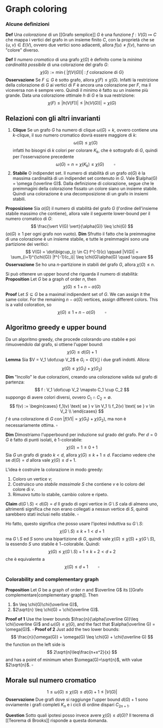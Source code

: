 # Graph coloring

### Alcune definizioni

**Def** Una *colorazione* di un [[Grafo semplice]] $G$ è una funzione $f : V(G) \mapsto C$ che mappa i vertici del grafo in un insieme finito $C$, con la proprietà che se $\{u,v\} \in E(V)$, ovvero due vertici sono adiacenti, allora $f(u) \neq f(v)$, hanno un "colore" diverso.

**Def**  Il _numero cromatico_ di una grafo $\chi(G)$ è definito come la _minima cardinalità possibile_  di una colorazione del grafo $G$:
$$
\chi(G) := \min\{ \;\vert f(V(G))\vert \; : \; f \text{ colorazione di } G\}
$$
**Osservazione** Se $F \subseteq G$ è sotto grafo, allora $\chi(F) \leq \chi(G)$. Infatti la restrizione della colorazione di $G$ ai vertici di $F$ è ancora una colorazione per $F$, ma il viceversa non è sempre vero. Quindi il minimo è fatto su un insieme più grande. Data una colorazione ottimale $h$ di $G$ e la sua restrizione:
$$
\chi(F) \leq \vert h(V(F))\vert \leq \vert h(V(G))\vert = \chi(G)
$$
## Relazioni con gli altri invarianti
1. **Clique**
Se un grafo $G$ ha numero di clique $\omega(G) = k$, ovvero contiene una $k$-clique, il suo numero cromatico dovrà essere maggiore di $k$: 
$$
\omega(G) \leq \chi(G)
$$
infatti ho bisogni di  $k$ colori per colorare $K_k$, che è sottografo di $G$, quindi per l'osservazione precedente
$$
\omega(G) = n = \chi(K_k) \leq \chi(G) \qquad \square
$$
2. **Stabile**
O indipendet set. Il numero di stabilità di un grafo $\alpha(G)$ è la massima cardinalità di un indipendet set contenuto in $G$. Vale $\alpha(G) = \omega (\overline G)$. Dalla definizione di colorazione, segue che le preimmagini della colorazione fissato un colore siano un insieme stabile. Quindi una colorazione è una decomposizione di un grafo in insiemi stabili.

**Proposizione** Sia $\alpha(G)$ il numero di stabilità del grafo $G$ (l'ordine dell'insieme stabile massimo che contiene), allora vale il seguente lower-bound per il numero cromatico di $G$:
$$
\frac{\vert V(G) \vert}{\alpha(G)} \leq \chi(G)
$$
($\alpha(G) \geq 1$ per ogni grafo non vuoto).
**Dim**  Sfrutto il fatto che la preimmagine di una colorazione è un insieme stabile, e tutte le preimmagini sono una partizione dei veritici:
$$
V(G) = \dot\bigcup_{c \in C} f^{-1}(c) \qquad |V(G)| = \sum_{i=1}^{\chi(G)} |f^{-1}(c_i)| \leq \chi(G)\alpha(G) \quad \square
$$
**Osservazione** Se ho una $n$-partizione in stabili del grafo $G$, allora $\chi(G) \leq n$.

Si può ottenere un upper bound che riguarda il numero di stabilità:
**Proposition** Let $G$ be a graph of order $n$, then
$$
\chi(G) \leq 1 + n- \alpha(G)
$$
**Proof** Let $S \subseteq G$ be a maximal indipendent set of $G$. We can assign it the same color. For the remaining $n-\alpha(G)$ vertices, assign different colors. This is a valid coloration, so
$$
\chi(G) \leq 1 + n -\alpha(G) \qquad \square
$$


## Algoritmo greedy e upper bound
Da un algoritmo greedy, che procede colorando uno stabile e poi rimuovendolo dal grafo, si ottiene l'upper bound:
$$
\chi(G) \leq d(G) + 1
$$
**Lemma**
Sia $V = V_1 \dot\cup V_2$ e $G_i = G[V_i]$ i due grafi indotti. Allora:
$$
\chi(G) \leq \chi(G_1) + \chi(G_2)
$$
**Dim**
"Incollo" le due colorazioni, creando una colorazione valida sul grafo di partenza:
$$
f : V_1 \dot\cup V_2 \mapsto C_1 \cup C_2
$$
suppongo di avere colori diversi, ovvero $C_1 \cap C_2 = \emptyset$.
$$
f(v) := 
\begin{cases} 
f_1(v) \text{ se } v \in V_1 \\ 
f_2(v) \text{ se } v \in V_2 \\
\end{cases}
$$
$f$ è una colorazione di $G$ con $|f(V)| = \chi(G_1) + \chi(G_2)$, ma non è necessariamente ottima. $\square$

**Dim** Dimostriamo l'upperbound per induzione sul grado del grafo.
Per $d=0$  $G$ è fatto di punti isolati, è $1$-colorabile:
$$
\chi(G) = 1 \leq 0 + 1
$$
Sia $G$ un grafo di grado $k < d$, allora $\chi(G) \leq k + 1 \leq d$.
Facciamo vedere che se $d(G) = d$ allora vale $\chi(G) \leq d + 1$.

L'idea è costruire la colorazione in modo greedy:
1. Coloro un vertice $v$;
2. Costruisco uno _stabile massimale_ $S$ che contiene $v$ e lo coloro del colore di $v$.
3. Rimuovo tutto lo stabile, cambio colore e ripeto.

**Claim** $d(G\setminus S) < d(G) = d$ 
Il grado di ogni vertice in $G\setminus S$ cala di almeno uno, altrimenti significa che non erano collegati a nessun vertice di $S$, quindi sarebbero stati inclusi nello stabile. $\square$

Ho fatto, questo significa che posso usare l'ipotesi induttiva su $G\setminus S$:
$$
\chi(G\setminus S) \leq k +1 < d +1
$$
ma $G\setminus S$ ed $S$ sono una bipartizione di $G$, quindi vale $\chi(G) \leq \chi(S) + \chi(G\setminus S)$, la essendo $S$ uno stabile è $1-$colorabile. Quindi:
$$
\chi(G) \leq \chi(G\setminus S) +1 \leq k+2 < d+2 
$$
che è equivalente a
$$
\chi(G) \leq d+1 \qquad \square
$$

### Colorability and complementary graph

**Proposition** Let $G$ be a graph of order $n$ and $\overline G$ its [[Grafo complementare|complementary graph]]. Then
1. $n \leq \chi(G)\chi(\overline G)$,
2. $2\sqrt{n} \leq \chi(G) + \chi(\overline G)$.

**Proof of 1** Use the lower bounds $\frac{n}{\alpha(\overline G)}\leq \chi(\overline G)$ and  $\omega(G) \leq \chi(G)$, and the fact that $\alpha(\overline G) = \omega(G)$. $\square$
**Proof of 2** Just add the two lower bounds:
$$
\frac{n}{\omega(G)} + \omega(G) \leq \chi(G) + \chi(\overline G)
$$
the function on the left side is 
$$
2\sqrt{n}\leq\frac{n+x^2}{x}
$$
and has a point of minimum when $\omega(G)=\sqrt{n}$, with value $2\sqrt{n}$. $\square$


## Morale sul numero cromatico
$$
1 \leq \omega(G) \leq \chi(G) \leq d(G) + 1 \leq |V(G)|
$$
**Osservazione** Due grafi dove si raggiunge l'upper bound $d(G)+1$ sono ovviamente i grafi completi $K_n$ e i cicli di ordine dispari $C_{2n+1}$.

**Question** Sotto quali ipotesi posso invece avere $\chi(G) \leq d(G)$? Il teorema di [[Teorema di Brooks]] risponde a questa domanda.

